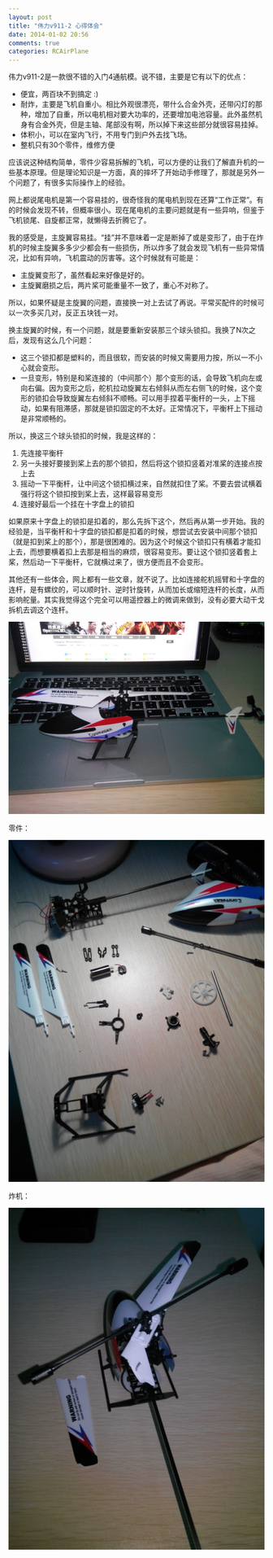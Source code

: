 ```yaml
---
layout: post
title: "伟力v911-2 心得体会"
date: 2014-01-02 20:56
comments: true
categories: RCAirPlane
---
```


伟力v911-2是一款很不错的入门4通航模。说不错，主要是它有以下的优点：

- 便宜，两百块不到搞定  :)
- 耐炸，主要是飞机自重小。相比外观很漂亮，带什么合金外壳，还带闪灯的那种，增加了自重，所以电机相对要大功率的，还要增加电池容量。此外虽然机身有合金外壳，但是主轴、尾部没有啊，所以掉下来这些部分就很容易挂掉。
- 体积小，可以在室内飞行，不用专门到户外去找飞场。
- 整机只有30个零件，维修方便

<!-- more -->

应该说这种结构简单，零件少容易拆解的飞机，可以方便的让我们了解直升机的一些基本原理。但是理论知识是一方面，真的摔坏了开始动手修理了，那就是另外一个问题了，有很多实际操作上的经验。

网上都说尾电机是第一个容易挂的，很奇怪我的尾电机到现在还算“工作正常”。有的时候会发现不转，但概率很小。现在尾电机的主要问题就是有一些异响，但鉴于飞机锁尾、自旋都正常，就懒得去折腾它了。

我的感受是，主旋翼容易挂。“挂”并不意味着一定是断掉了或是变形了，由于在炸机的时候主旋翼多多少少都会有一些损伤，所以炸多了就会发现飞机有一些异常情况，比如有异响，飞机震动的厉害等。这个时候就有可能是：

- 主旋翼变形了，虽然看起来好像是好的。
- 主旋翼磨损之后，两片桨可能重量不一致了，重心不对称了。

所以，如果怀疑是主旋翼的问题，直接换一对上去试了再说。平常买配件的时候可以一次多买几对，反正五块钱一对。

换主旋翼的时候，有一个问题，就是要重新安装那三个球头锁扣。我换了N次之后，发现有这么几个问题：

- 这三个锁扣都是塑料的，而且很软，而安装的时候又需要用力按，所以一不小心就会变形。
- 一旦变形，特别是和桨连接的（中间那个）那个变形的话，会导致飞机向左或向右偏。因为变形之后，舵机拉动旋翼左右倾斜从而左右侧飞的时候，这个变形的锁扣会导致旋翼左右倾斜不顺畅。可以用手捏着平衡杆的一头，上下摇动，如果有阻滞感，那就是锁扣固定的不太好。正常情况下，平衡杆上下摇动是非常顺畅的。

所以，换这三个球头锁扣的时候，我是这样的：

1. 先连接平衡杆
2. 另一头接好要接到桨上去的那个锁扣，然后将这个锁扣竖着对准桨的连接点按上去
3. 摇动一下平衡杆，让中间这个锁扣横过来，自然就扣住了桨。不要去尝试横着强行将这个锁扣按到桨上去，这样最容易变形
4. 连接好最后一个挂在十字盘上的锁扣

如果原来十字盘上的锁扣是扣着的，那么先拆下这个，然后再从第一步开始。我的经验是，当平衡杆和十字盘的锁扣都是扣着的时候，想尝试去安装中间那个锁扣（就是扣到桨上的那个），那是很困难的。因为这个时候这个锁扣只有横着才能扣上去，而想要横着扣上去那是相当的麻烦，很容易变形。要让这个锁扣竖着套上桨，然后动一下平衡杆，它就横过来了，很方便而且不会变形。

其他还有一些体会，网上都有一些文章，就不说了。比如连接舵机摇臂和十字盘的连杆，是有螺纹的，可以顺时针、逆时针旋转，从而加长或缩短连杆的长度，从而影响舵量。其实我觉得这个完全可以用遥控器上的微调来做到，没有必要大动干戈拆机去调这个连杆。

![v911-2](/downloads/image/v911.jpg)

零件：

![v911-2 零件图](/downloads/image/v911-parts.jpg)

炸机：

![v911-2 炸机图](/downloads/image/v911-zha.jpg)
